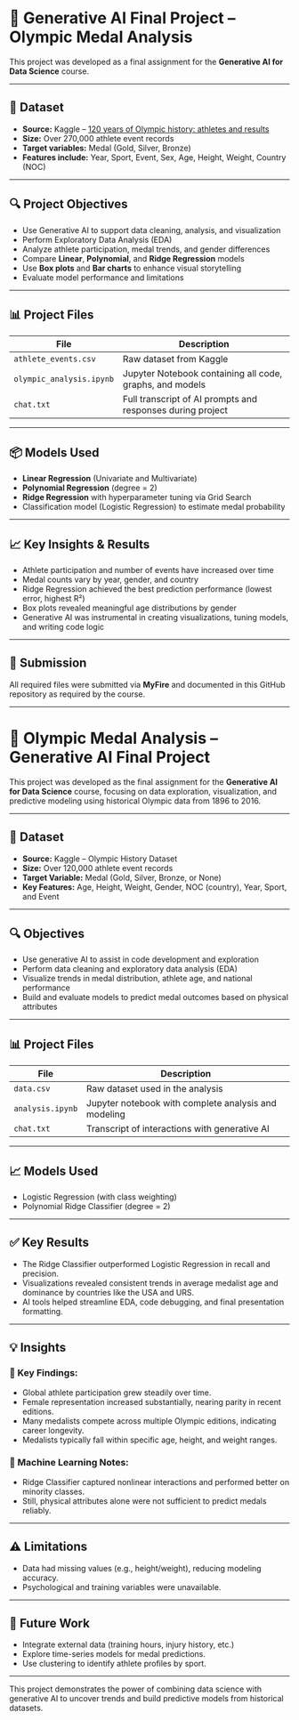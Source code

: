 # 🏅 Generative AI Final Project – Olympic Medal Analysis

This project was developed as a final assignment for the **Generative AI for Data Science** course.

---

## 📁 Dataset  
- **Source:** Kaggle – [120 years of Olympic history: athletes and results](https://www.kaggle.com/datasets/heesoo37/120-years-of-olympic-history-athletes-and-results)  
- **Size:** Over 270,000 athlete event records  
- **Target variables:** Medal (Gold, Silver, Bronze)  
- **Features include:** Year, Sport, Event, Sex, Age, Height, Weight, Country (NOC)

---

## 🔍 Project Objectives  
- Use Generative AI to support data cleaning, analysis, and visualization  
- Perform Exploratory Data Analysis (EDA)  
- Analyze athlete participation, medal trends, and gender differences  
- Compare **Linear**, **Polynomial**, and **Ridge Regression** models  
- Use **Box plots** and **Bar charts** to enhance visual storytelling  
- Evaluate model performance and limitations

---

## 📊 Project Files

| File                     | Description                                                |
|--------------------------|------------------------------------------------------------|
| `athlete_events.csv`     | Raw dataset from Kaggle                                    |
| `olympic_analysis.ipynb` | Jupyter Notebook containing all code, graphs, and models   |
| `chat.txt`               | Full transcript of AI prompts and responses during project |

---

## 📦 Models Used

- **Linear Regression** (Univariate and Multivariate)
- **Polynomial Regression** (degree = 2)
- **Ridge Regression** with hyperparameter tuning via Grid Search
- Classification model (Logistic Regression) to estimate medal probability

---

## 📈 Key Insights & Results

- Athlete participation and number of events have increased over time  
- Medal counts vary by year, gender, and country  
- Ridge Regression achieved the best prediction performance (lowest error, highest R²)  
- Box plots revealed meaningful age distributions by gender  
- Generative AI was instrumental in creating visualizations, tuning models, and writing code logic  

---

## 📎 Submission

All required files were submitted via **MyFire** and documented in this GitHub repository as required by the course.

---

# 🏅 Olympic Medal Analysis – Generative AI Final Project

This project was developed as the final assignment for the **Generative AI for Data Science** course, focusing on data exploration, visualization, and predictive modeling using historical Olympic data from 1896 to 2016.

---

## 📁 Dataset

- **Source:** Kaggle – Olympic History Dataset
- **Size:** Over 120,000 athlete event records
- **Target Variable:** Medal (Gold, Silver, Bronze, or None)
- **Key Features:** Age, Height, Weight, Gender, NOC (country), Year, Sport, and Event

---

## 🔍 Objectives

- Use generative AI to assist in code development and exploration
- Perform data cleaning and exploratory data analysis (EDA)
- Visualize trends in medal distribution, athlete age, and national performance
- Build and evaluate models to predict medal outcomes based on physical attributes

---

## 📊 Project Files

| File              | Description                                      |
|-------------------|--------------------------------------------------|
| `data.csv`    | Raw dataset used in the analysis                 |
| `analysis.ipynb` | Jupyter notebook with complete analysis and modeling |
| `chat.txt`        | Transcript of interactions with generative AI   |

---

## 📈 Models Used

- Logistic Regression (with class weighting)
- Polynomial Ridge Classifier (degree = 2)

---

## ✅ Key Results

- The Ridge Classifier outperformed Logistic Regression in recall and precision.
- Visualizations revealed consistent trends in average medalist age and dominance by countries like the USA and URS.
- AI tools helped streamline EDA, code debugging, and final presentation formatting.

---

## 💡 Insights

### 📌 Key Findings:
- Global athlete participation grew steadily over time.
- Female representation increased substantially, nearing parity in recent editions.
- Many medalists compete across multiple Olympic editions, indicating career longevity.
- Medalists typically fall within specific age, height, and weight ranges.

### 🧠 Machine Learning Notes:
- Ridge Classifier captured nonlinear interactions and performed better on minority classes.
- Still, physical attributes alone were not sufficient to predict medals reliably.

---

## ⚠️ Limitations

- Data had missing values (e.g., height/weight), reducing modeling accuracy.
- Psychological and training variables were unavailable.

---

## 🔮 Future Work

- Integrate external data (training hours, injury history, etc.)
- Explore time-series models for medal predictions.
- Use clustering to identify athlete profiles by sport.

---

This project demonstrates the power of combining data science with generative AI to uncover trends and build predictive models from historical datasets.